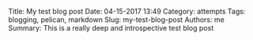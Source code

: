 Title: My test blog post 
Date: 04-15-2017 13:49 
Category: attempts 
Tags: blogging, pelican, markdown 
Slug: my-test-blog-post 
Authors: me 
Summary: This is a really deep and introspective test blog post 
